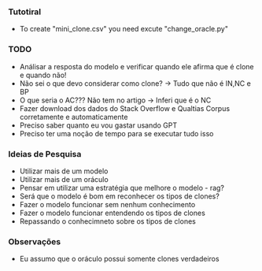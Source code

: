 ### Tutotiral
- To create "mini_clone.csv" you need excute "change_oracle.py" 

### TODO
- Análisar a resposta do modelo e verificar quando ele afirma que é clone e quando não!
- Não sei o que devo considerar como clone? -> Tudo que não é IN,NC e BP
- O que seria o AC??? Não tem no artigo -> Inferi que é o NC
- Fazer download dos dados do Stack Overflow e Qualtias Corpus corretamente e automaticamente
- Preciso saber quanto eu vou gastar usando GPT
- Preciso ter uma noção de tempo para se executar tudo isso

### Ideias de Pesquisa
- Utilizar mais de um modelo
- Utilizar mais de um oráculo
- Pensar em utilizar uma estratégia que melhore o modelo -  rag?
- Será que o modelo é bom em reconhecer os tipos de clones?
- Fazer o modelo funcionar sem nenhum conhecimento
- Fazer o modelo funcionar entendendo os tipos de clones
- Repassando o conhecimneto sobre os tipos de clones

### Observações
- Eu assumo que o oráculo possui somente clones verdadeiros